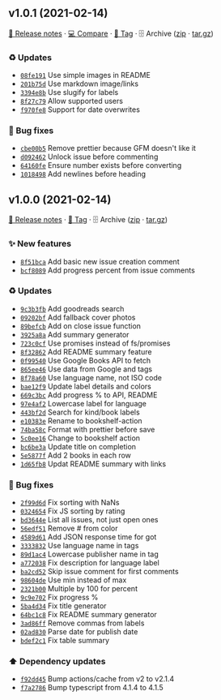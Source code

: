 ## v1.0.1 (2021-02-14)

[📝 Release notes](https://github.com/AnandChowdhary/bookshelf-action/releases/tag/v1.0.1) · [💻 Compare](https://github.com/AnandChowdhary/bookshelf-action/compare/v1.0.0...v1.0.1) · [🔖 Tag](https://github.com/AnandChowdhary/bookshelf-action/tree/v1.0.1) · 🗄️ Archive ([zip](https://github.com/AnandChowdhary/bookshelf-action/archive/v1.0.1.zip) · [tar.gz](https://github.com/AnandChowdhary/bookshelf-action/archive/v1.0.1.tar.gz))

### ♻️ Updates

- [`08fe191`](https://github.com/AnandChowdhary/bookshelf-action/commit/08fe191)  Use simple images in README
- [`201b75d`](https://github.com/AnandChowdhary/bookshelf-action/commit/201b75d)  Use markdown image/links
- [`3394e8b`](https://github.com/AnandChowdhary/bookshelf-action/commit/3394e8b)  Use slugify for labels
- [`8f27c79`](https://github.com/AnandChowdhary/bookshelf-action/commit/8f27c79)  Allow supported users
- [`f970fe8`](https://github.com/AnandChowdhary/bookshelf-action/commit/f970fe8)  Support for date overwrites

### 🐛 Bug fixes

- [`cbe00b5`](https://github.com/AnandChowdhary/bookshelf-action/commit/cbe00b5)  Remove prettier because GFM doesn&#x27;t like it
- [`d092462`](https://github.com/AnandChowdhary/bookshelf-action/commit/d092462)  Unlock issue before commenting
- [`64160fe`](https://github.com/AnandChowdhary/bookshelf-action/commit/64160fe)  Ensure number exists before converting
- [`1018498`](https://github.com/AnandChowdhary/bookshelf-action/commit/1018498)  Add newlines before heading

## v1.0.0 (2021-02-14)

[📝 Release notes](https://github.com/AnandChowdhary/bookshelf-action/releases/tag/v1.0.0) · [🔖 Tag](https://github.com/AnandChowdhary/bookshelf-action/tree/v1.0.0) · 🗄️ Archive ([zip](https://github.com/AnandChowdhary/bookshelf-action/archive/v1.0.0.zip) · [tar.gz](https://github.com/AnandChowdhary/bookshelf-action/archive/v1.0.0.tar.gz))

### ✨ New features

- [`8f51bca`](https://github.com/AnandChowdhary/bookshelf-action/commit/8f51bca)  Add basic new issue creation comment
- [`bcf8089`](https://github.com/AnandChowdhary/bookshelf-action/commit/bcf8089)  Add progress percent from issue comments

### ♻️ Updates

- [`9c3b3fb`](https://github.com/AnandChowdhary/bookshelf-action/commit/9c3b3fb)  Add goodreads search
- [`09202bf`](https://github.com/AnandChowdhary/bookshelf-action/commit/09202bf)  Add fallback cover photos
- [`89befcb`](https://github.com/AnandChowdhary/bookshelf-action/commit/89befcb)  Add on close issue function
- [`3925a8a`](https://github.com/AnandChowdhary/bookshelf-action/commit/3925a8a)  Add summary generator
- [`723c0cf`](https://github.com/AnandChowdhary/bookshelf-action/commit/723c0cf)  Use promises instead of fs/promises
- [`8f32862`](https://github.com/AnandChowdhary/bookshelf-action/commit/8f32862)  Add README summary feature
- [`0f99540`](https://github.com/AnandChowdhary/bookshelf-action/commit/0f99540)  Use Google Books API to fetch
- [`865ee46`](https://github.com/AnandChowdhary/bookshelf-action/commit/865ee46)  Use data from Google and tags
- [`8f78a60`](https://github.com/AnandChowdhary/bookshelf-action/commit/8f78a60)  Use language name, not ISO code
- [`bae12f9`](https://github.com/AnandChowdhary/bookshelf-action/commit/bae12f9)  Update label details and colors
- [`669c3bc`](https://github.com/AnandChowdhary/bookshelf-action/commit/669c3bc)  Add progress % to API, README
- [`97e4af2`](https://github.com/AnandChowdhary/bookshelf-action/commit/97e4af2)  Lowercase label for language
- [`443bf2d`](https://github.com/AnandChowdhary/bookshelf-action/commit/443bf2d)  Search for kind/book labels
- [`e10383e`](https://github.com/AnandChowdhary/bookshelf-action/commit/e10383e)  Rename to bookshelf-action
- [`74ba58c`](https://github.com/AnandChowdhary/bookshelf-action/commit/74ba58c)  Format with prettier before save
- [`5c0ee16`](https://github.com/AnandChowdhary/bookshelf-action/commit/5c0ee16)  Change to bookshelf action
- [`bc6be3a`](https://github.com/AnandChowdhary/bookshelf-action/commit/bc6be3a)  Update title on completion
- [`5e5877f`](https://github.com/AnandChowdhary/bookshelf-action/commit/5e5877f)  Add 2 books in each row
- [`1d65fb8`](https://github.com/AnandChowdhary/bookshelf-action/commit/1d65fb8)  Updat README summary with links

### 🐛 Bug fixes

- [`2f99d6d`](https://github.com/AnandChowdhary/bookshelf-action/commit/2f99d6d)  Fix sorting with NaNs
- [`0324654`](https://github.com/AnandChowdhary/bookshelf-action/commit/0324654)  Fix JS sorting by rating
- [`bd3644e`](https://github.com/AnandChowdhary/bookshelf-action/commit/bd3644e)  List all issues, not just open ones
- [`56edf51`](https://github.com/AnandChowdhary/bookshelf-action/commit/56edf51)  Remove # from color
- [`4589d61`](https://github.com/AnandChowdhary/bookshelf-action/commit/4589d61)  Add JSON response time for got
- [`3333832`](https://github.com/AnandChowdhary/bookshelf-action/commit/3333832)  Use language name in tags
- [`89d1ac4`](https://github.com/AnandChowdhary/bookshelf-action/commit/89d1ac4)  Lowercase publisher name in tag
- [`a772038`](https://github.com/AnandChowdhary/bookshelf-action/commit/a772038)  Fix description for language label
- [`ba2cd52`](https://github.com/AnandChowdhary/bookshelf-action/commit/ba2cd52)  Skip issue comment for first comments
- [`98604de`](https://github.com/AnandChowdhary/bookshelf-action/commit/98604de)  Use min instead of max
- [`2321b00`](https://github.com/AnandChowdhary/bookshelf-action/commit/2321b00)  Multiple by 100 for percent
- [`9c9e702`](https://github.com/AnandChowdhary/bookshelf-action/commit/9c9e702)  Fix progress %
- [`5ba4d34`](https://github.com/AnandChowdhary/bookshelf-action/commit/5ba4d34)  Fix title generator
- [`64bc1c8`](https://github.com/AnandChowdhary/bookshelf-action/commit/64bc1c8)  Fix README summary generator
- [`3ad86ff`](https://github.com/AnandChowdhary/bookshelf-action/commit/3ad86ff)  Remove commas from labels
- [`02ad830`](https://github.com/AnandChowdhary/bookshelf-action/commit/02ad830)  Parse date for publish date
- [`bdef2c1`](https://github.com/AnandChowdhary/bookshelf-action/commit/bdef2c1)  Fix table summary

### ⬆️ Dependency updates

- [`f92dd45`](https://github.com/AnandChowdhary/bookshelf-action/commit/f92dd45)  Bump actions/cache from v2 to v2.1.4
- [`f7a2786`](https://github.com/AnandChowdhary/bookshelf-action/commit/f7a2786)  Bump typescript from 4.1.4 to 4.1.5
